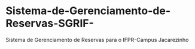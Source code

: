 # Sistema-de-Gerenciamento-de-Reservas-SGRIF-
Sistema de Gerenciamento de Reservas para o IFPR-Campus Jacarezinho 
